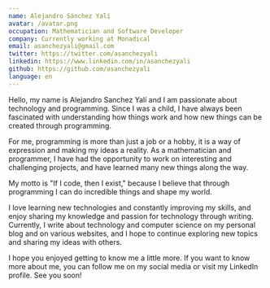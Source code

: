 ```yaml
---
name: Alejandro Sánchez Yalí
avatar: /avatar.png
occupation: Mathematician and Software Developer
company: Currently working at Monadical
email: asanchezyali@gmail.com
twitter: https://twitter.com/asanchezyali
linkedin: https://www.linkedin.com/in/asanchezyali
github: https://github.com/asanchezyali
language: en
---
```


Hello, my name is Alejandro Sanchez Yalí and I am passionate about technology and programming. Since I was a child, I have always been fascinated with understanding how things work and how new things can be created through programming.

For me, programming is more than just a job or a hobby, it is a way of expression and making my ideas a reality. As a mathematician and programmer, I have had the opportunity to work on interesting and challenging projects, and have learned many new things along the way.

My motto is "If I code, then I exist," because I believe that through programming I can do incredible things and shape my world.

I love learning new technologies and constantly improving my skills, and enjoy sharing my knowledge and passion for technology through writing. Currently, I write about technology and computer science on my personal blog and on various websites, and I hope to continue exploring new topics and sharing my ideas with others.

I hope you enjoyed getting to know me a little more. If you want to know more about me, you can follow me on my social media or visit my LinkedIn profile. See you soon!
